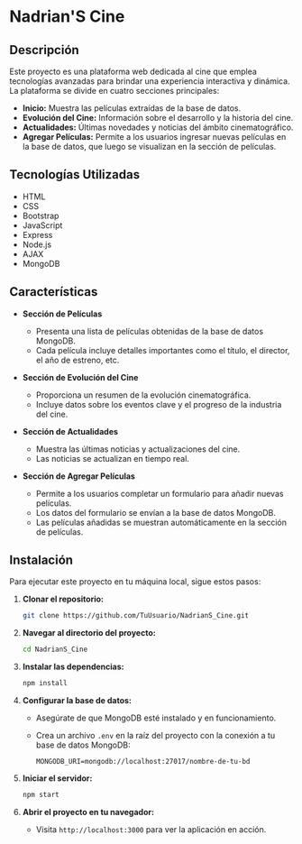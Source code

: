 # Nadrian'S Cine

## Descripción

Este proyecto es una plataforma web dedicada al cine que emplea tecnologías avanzadas para brindar una experiencia interactiva y dinámica. La plataforma se divide en cuatro secciones principales:

- **Inicio:** Muestra las películas extraídas de la base de datos.
- **Evolución del Cine:** Información sobre el desarrollo y la historia del cine.
- **Actualidades:** Últimas novedades y noticias del ámbito cinematográfico.
- **Agregar Películas:** Permite a los usuarios ingresar nuevas películas en la base de datos, que luego se visualizan en la sección de películas.

## Tecnologías Utilizadas

- HTML
- CSS
- Bootstrap
- JavaScript
- Express
- Node.js
- AJAX
- MongoDB

## Características

- **Sección de Películas**
  - Presenta una lista de películas obtenidas de la base de datos MongoDB.
  - Cada película incluye detalles importantes como el título, el director, el año de estreno, etc.

- **Sección de Evolución del Cine**
  - Proporciona un resumen de la evolución cinematográfica.
  - Incluye datos sobre los eventos clave y el progreso de la industria del cine.

- **Sección de Actualidades**
  - Muestra las últimas noticias y actualizaciones del cine.
  - Las noticias se actualizan en tiempo real.

- **Sección de Agregar Películas**
  - Permite a los usuarios completar un formulario para añadir nuevas películas.
  - Los datos del formulario se envían a la base de datos MongoDB.
  - Las películas añadidas se muestran automáticamente en la sección de películas.

## Instalación

Para ejecutar este proyecto en tu máquina local, sigue estos pasos:

1. **Clonar el repositorio:**

    ```bash
    git clone https://github.com/TuUsuario/NadrianS_Cine.git
    ```

2. **Navegar al directorio del proyecto:**

    ```bash
    cd NadrianS_Cine
    ```

3. **Instalar las dependencias:**

    ```bash
    npm install
    ```

4. **Configurar la base de datos:**
   - Asegúrate de que MongoDB esté instalado y en funcionamiento.
   - Crea un archivo `.env` en la raíz del proyecto con la conexión a tu base de datos MongoDB:

     ```env
     MONGODB_URI=mongodb://localhost:27017/nombre-de-tu-bd
     ```

5. **Iniciar el servidor:**

    ```bash
    npm start
    ```

6. **Abrir el proyecto en tu navegador:**
   - Visita `http://localhost:3000` para ver la aplicación en acción.
